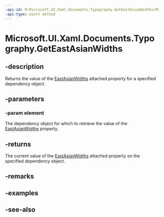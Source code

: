 ```yaml
---
-api-id: M:Microsoft.UI.Xaml.Documents.Typography.GetEastAsianWidths(Microsoft.UI.Xaml.DependencyObject)
-api-type: winrt method
---
```


<!-- Method syntax
public Windows.UI.Xaml.FontEastAsianWidths GetEastAsianWidths(Windows.UI.Xaml.DependencyObject element)
-->

# Microsoft.UI.Xaml.Documents.Typography.GetEastAsianWidths

## -description
Returns the value of the [EastAsianWidths](/windows/winui/api/microsoft.ui.xaml.documents.typography#xaml-attached-properties) attached property for a specified dependency object.

## -parameters
### -param element
The dependency object for which to retrieve the value of the [EastAsianWidths](/windows/winui/api/microsoft.ui.xaml.documents.typography#xaml-attached-properties) property.

## -returns
The current value of the [EastAsianWidths](/windows/winui/api/microsoft.ui.xaml.documents.typography#xaml-attached-properties) attached property on the specified dependency object.

## -remarks

## -examples

## -see-also
